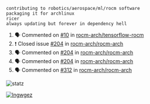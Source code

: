 ```
contributing to robotics/aerospace/ml/rocm software
packaging it for archlinux
ricer
always updating but forever in dependency hell
```

<!--START_SECTION:activity-->
1. 🗣 Commented on [#10](https://github.com//rocm-arch/tensorflow-rocm/issues/10) in [rocm-arch/tensorflow-rocm](https://github.com//rocm-arch/tensorflow-rocm)
2. ❗️ Closed issue [#204](https://github.com//rocm-arch/rocm-arch/issues/204) in [rocm-arch/rocm-arch](https://github.com//rocm-arch/rocm-arch)
3. 🗣 Commented on [#204](https://github.com//rocm-arch/rocm-arch/issues/204) in [rocm-arch/rocm-arch](https://github.com//rocm-arch/rocm-arch)
4. 🗣 Commented on [#204](https://github.com//rocm-arch/rocm-arch/issues/204) in [rocm-arch/rocm-arch](https://github.com//rocm-arch/rocm-arch)
5. 🗣 Commented on [#312](https://github.com//rocm-arch/rocm-arch/issues/312) in [rocm-arch/rocm-arch](https://github.com//rocm-arch/rocm-arch)
<!--END_SECTION:activity-->


![statz](https://github-readme-stats.vercel.app/api?username=acxz&include_all_commits=true&show_icons=true)

[![lngwgez](https://github-readme-stats.vercel.app/api/top-langs/?username=acxz&layout=compact)](https://github.com/acxz/github-readme-stats)


<!--
**acxz/acxz** is a ✨ _special_ ✨ repository because its `README.md` (this file) appears on your GitHub profile.

Here are some ideas to get you started:

- 🔭 I’m currently working on ...
- 🌱 I’m currently learning ...
- 👯 I’m looking to collaborate on ...
- 🤔 I’m looking for help with ...
- 💬 Ask me about ...
- 📫 How to reach me: ...
- 😄 Pronouns: ...
- ⚡ Fun fact: ...
-->
